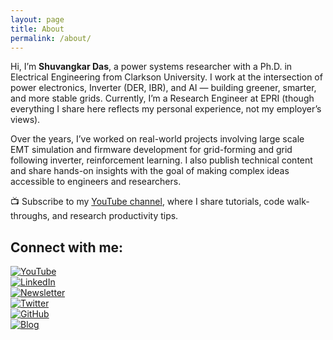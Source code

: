 ```yaml
---
layout: page
title: About
permalink: /about/
---
```


Hi, I’m **Shuvangkar Das**, a power systems researcher with a Ph.D. in Electrical Engineering from Clarkson University. I work at the intersection of power electronics, Inverter (DER, IBR), and AI — building greener, smarter, and more stable grids. Currently, I’m a Research Engineer at EPRI (though everything I share here reflects my personal experience, not my employer’s views).

Over the years, I’ve worked on real-world projects involving large scale EMT simulation and firmware development for  grid-forming and grid following inverter, reinforcement learning. I also publish technical content and share hands-on insights with the goal of making complex ideas accessible to engineers and researchers.

📺 Subscribe to my [YouTube channel](https://www.youtube.com/@ShuvangkarDas), where I share tutorials, code walk-throughs, and research productivity tips.


## **Connect with me:**
[![YouTube](https://img.shields.io/badge/YouTube-Subscribe-red?style=flat-square&logo=youtube)](https://www.youtube.com/@ShuvangkarDas)  
[![LinkedIn](https://img.shields.io/badge/LinkedIn-Connect-blue?style=flat-square&logo=linkedin)](https://www.linkedin.com/in/ShuvangkarDas)  
[![Newsletter](https://img.shields.io/badge/Newsletter-Subscribe-blue?style=flat-square&logo=minutemailer)](https://newsletter.shuvangkardas.com)  
[![Twitter](https://img.shields.io/badge/Twitter-Follow-1DA1F2?style=flat-square&logo=twitter)](https://twitter.com/shuvangkar_das)  
[![GitHub](https://img.shields.io/badge/GitHub-Follow-black?style=flat-square&logo=github)](https://github.com/shuvangkardas)  
[![Blog](https://img.shields.io/badge/Blog-Read-blueviolet?style=flat-square&logo=ghost)](https://blog.shuvangkardas.com)
